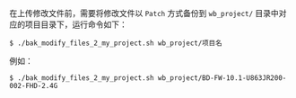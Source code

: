 在上传修改文件前，需要将修改文件以 `Patch` 方式备份到 `wb_project/` 目录中对应的项目目录下，运行命令如下：

```shell
$ ./bak_modify_files_2_my_project.sh wb_project/项目名
```

例如：

```shell
$ ./bak_modify_files_2_my_project.sh wb_project/BD-FW-10.1-U863JR200-002-FHD-2.4G
```

